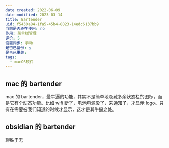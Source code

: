```yaml
---
date created: 2022-06-09
date modified: 2023-03-14
title: Bartender
uid: f5430a84-1fa5-45b4-8023-14edc6137bb9
当前是否还在使用: no
作用: 菜单栏管理
评价: 5
设置同步: 手动
是否已备份: y
是否已重装:
tags:
  - macOS软件
---
```


## mac 的 bartender

mac 的 bartender，最牛逼的功能，其实不是简单地隐藏多余状态栏的图标，而是它有个动态功能。比如 wifi 断了，电池电源没了，来通知了，才显示 logo。只有在需要被我们知道的时候才显示，这才是其牛逼之处。

## obsidian 的 bartender

聊胜于无
